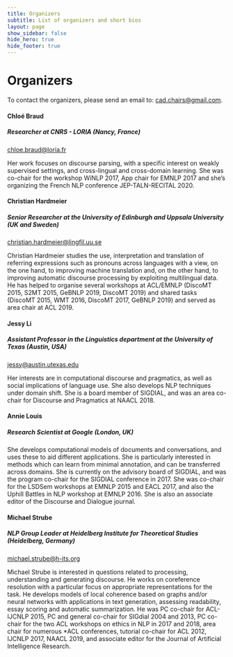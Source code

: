 ```yaml
---
title: Organizers
subtitle: List of organizers and short bios
layout: page
show_sidebar: false
hide_hero: true
hide_footer: true
---
```


# Organizers

To contact the organizers, please send an email to: [cad.chairs@gmail.com](codi.chairs@gmail.com).

#### Chloé Braud
##### Researcher at CNRS - LORIA (Nancy, France)

[chloe.braud@loria.fr](chloe.braud@loria.fr)

Her work focuses on discourse parsing, with a specific interest on weakly supervised settings, and cross-lingual and cross-domain learning. She was co-chair for the workshop WiNLP 2017, App chair for EMNLP 2017 and she’s organizing the French NLP conference JEP-TALN-RECITAL 2020.

#### Christian Hardmeier
##### Senior Researcher at the University of Edinburgh and Uppsala University (UK and Sweden)

[christian.hardmeier@lingfil.uu.se](christian.hardmeier@lingfil.uu.se)

Christian Hardmeier studies the use, interpretation and translation of referring expressions such as pronouns across languages with a view, on the one hand, to improving machine translation and, on the other hand, to improving automatic discourse processing by exploiting multilingual data. He has helped to organise several workshops at ACL/EMNLP (DiscoMT 2015, S2MT 2015, GeBNLP 2019, DiscoMT 2019) and shared tasks (DiscoMT 2015, WMT 2016, DiscoMT 2017, GeBNLP 2019) and served as area chair at ACL 2019.

#### Jessy Li
##### Assistant Professor in the Linguistics department at the University of Texas (Austin, USA)

[jessy@austin.utexas.edu](jessy@austin.utexas.edu)

Her interests are in computational discourse and pragmatics, as well as social implications of language use. She also develops NLP techniques under domain shift. She is a board member of SIGDIAL, and was an area co-chair for Discourse and Pragmatics at NAACL 2018.

#### Annie Louis
##### Research Scientist at Google (London, UK)

She develops computational models of documents and conversations, and uses these to aid different applications. She is particularly interested in methods which can learn from minimal annotation, and can be transferred across domains. She is currently on the advisory board of SIGDIAL, and was the program co-chair for the SIGDIAL conference in 2017. She was co-chair for the LSDSem workshops at EMNLP 2015 and EACL 2017, and also the Uphill Battles in NLP workshop at EMNLP 2016. She is also an associate editor of the Discourse and Dialogue journal.  

#### Michael Strube
##### NLP Group Leader at Heidelberg Institute for Theoretical Studies (Heidelberg, Germany)

[michael.strube@h-its.org](michael.strube@h-its.org)

Michael Strube is interested in questions related to processing, understanding and generating discourse. He works on coreference resolution with a particular focus on appropriate representations for the task. He develops models of local coherence based on graphs and/or neural networks with applications in text generation, assessing readability, essay scoring and automatic summarization. He was PC co-chair for ACL-IJCNLP 2015, PC and general co-chair for SIGdial 2004 and 2013, PC co-chair for the two ACL workshops on ethics in NLP in 2017 and 2018, area chair for numerous *ACL conferences, tutorial co-chair for ACL 2012, IJCNLP 2017, NAACL 2019, and associate editor for the Journal of Artificial Intelligence Research.